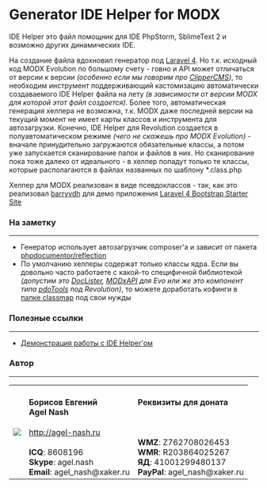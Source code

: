 Generator IDE Helper for MODX
=========
IDE Helper это файл помощник для IDE PhpStorm, SblimeText 2 и возможно других динамических IDE. 

На создание файла вдохновил генератор под [Laravel 4](https://github.com/jonphipps/laravel4-idehelper-generator). Но т.к. исходный код MODX Evolution по большому счету - говно и API может отличаться от версии к версии *(особенно если мы говорим про [ClipperCMS](https://github.com/ClipperCMS/ClipperCMS))*, то необходим инструмент поддерживающий кастомизацию автоматически создаваемого IDE Helper файла на лету *(в зависимости от версии MODX для которой этот файл создается)*. Более того, автоматическая генерация хелпера не возможна, т.к. MODX даже последней версии на текущий момент не имеет карты классов и инструмента для автозагрузки. Конечно, IDE Helper для Revolution создается в полуавтоматическом режиме *(чего не скажешь про MODX Evolution)* - вначале принудительно загружаются обязательные классы, а потом уже запускается сканирование папок и файлов в них. Но сканирование пока тоже далеко от идеального - в хелпер попадут только те классы, которые располагаются в файлах названных по шаблону *.class.php

Хелпер для MODX реализован в виде псевдоклассов - так, как это реализовал [barryvdh](https://github.com/barryvdh) для демо приложения [Laravel 4 Bootstrap Starter Site](https://github.com/andrew13/Laravel-4-Bootstrap-Starter-Site/blob/master/_ide_helper.php)

### На заметку
---------
* Генератор использует автозагрузчик composer'a и зависит от пакета [phpdocumentor/reflection](https://github.com/phpdocumentor/reflection)
* По умолчанию хелперы содержат только классы ядра. Если вы довольно часто работаете с какой-то специфичной библиотекой *(допустим это [DocLister](https://github.com/AgelxNash/DocLister), [MODxAPI](https://github.com/AgelxNash/resourse) для Evo или же это компонент типа [pdoTools](https://github.com/bezumkin/pdoTools) под Revolution)*, то можете доработать кофинги в [папке classmap](https://github.com/AgelxNash/MODXEvo.IDEHelper/tree/master/classmap) под свои нужды

### Полезные ссылки
---------
* [Демонстрация работы с IDE Helper'ом](http://www.youtube.com/watch?v=rg_EzIAxyew)

### Автор
---------
<table>
  <tr>
    <td><img src="http://www.gravatar.com/avatar/bf12d44182c98288015f65c9861903aa?s=220"></td>
	<td valign="top">
		<h4>Борисов Евгений
			<br />
			Agel Nash
		</h4>
		<a href="http://artdevue.com">http://agel-nash.ru</a><br />
		<br />
		<strong>ICQ</strong>: 8608196<br />
		<strong>Skype</strong>: agel.nash<br />
		<strong>Email</strong>: agel_nash@xaker.ru
	</td>
	<td valign="top">
		<h4>Реквизиты для доната<br /><br /></h4>
		<br />
		<strong>WMZ</strong>: Z762708026453<br />
		<strong>WMR</strong>: R203864025267<br />
		<strong>ЯД</strong>: 41001299480137<br />
		<strong>PayPal</strong>: agel_nash@xaker.ru<br />
	</td>
  </tr>
</table>